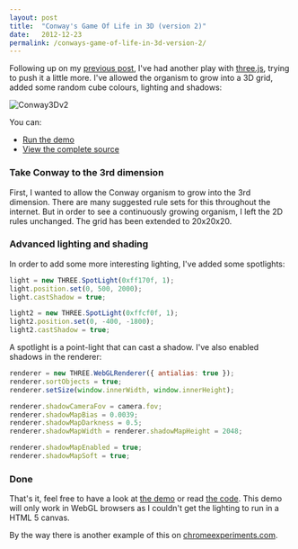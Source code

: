 ```yaml
---
layout: post
title:  "Conway's Game Of Life in 3D (version 2)"
date:   2012-12-23
permalink: /conways-game-of-life-in-3d-version-2/
---
```

Following up on my [previous post](http://www.tkglaser.net/2012/12/conways-game-of-life-in-3d-using-html-5.html), 
I've had another play with [three.js](http://mrdoob.github.com/three.js/), 
trying to push it a little more. I've allowed the organism to grow into a 3D grid, added some random cube colours, lighting and shadows:

![Conway3Dv2](/assets/blog/images/Conway3Dv2.png)

You can:
- [Run the demo](http://playground.tkglaser.net/Conway3D2)
- [View the complete source](https://raw.github.com/tkglaser/demos/master/net.tkglaser.demos/net.tkglaser.demos/Views/Conway3D2/WebGL.cshtml)

### Take Conway to the 3rd dimension
First, I wanted to allow the Conway organism to grow into the 3rd dimension. There are many suggested rule sets for this throughout the internet. But in order to see a continuously growing organism, I left the 2D rules unchanged. The grid has been extended to 20x20x20.
### Advanced lighting and shading
In order to add some more interesting lighting, I've added some spotlights:
```javascript
light = new THREE.SpotLight(0xff170f, 1);
light.position.set(0, 500, 2000);
light.castShadow = true;

light2 = new THREE.SpotLight(0xffcf0f, 1);
light2.position.set(0, -400, -1800);
light2.castShadow = true;
```
A spotlight is a point-light that can cast a shadow. I've also enabled shadows in the renderer:
```javascript
renderer = new THREE.WebGLRenderer({ antialias: true });
renderer.sortObjects = true;
renderer.setSize(window.innerWidth, window.innerHeight);

renderer.shadowCameraFov = camera.fov;
renderer.shadowMapBias = 0.0039;
renderer.shadowMapDarkness = 0.5;
renderer.shadowMapWidth = renderer.shadowMapHeight = 2048;

renderer.shadowMapEnabled = true;
renderer.shadowMapSoft = true;
```
### Done
That's it, feel free to have a look at [the demo](http://playground.tkglaser.net/Conway3D2) 
or read [the code](https://raw.github.com/tkglaser/demos/master/net.tkglaser.demos/net.tkglaser.demos/Views/Conway3D2/WebGL.cshtml). 
This demo will only work in WebGL browsers as I couldn't get the lighting to run in a HTML 5 canvas.

By the way there is another example of this on [chromeexperiments.com](http://www.chromeexperiments.com/detail/conways-game-of-life-in-3d).
